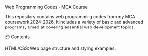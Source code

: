 Web Programming Codes - MCA Course


This repository contains web programming codes from my MCA coursework 2024-2026. It includes a variety of basic and advanced programs, aimed at covering essential web development topics.

📦 Contents

HTML/CSS: Web page structure and styling examples.
